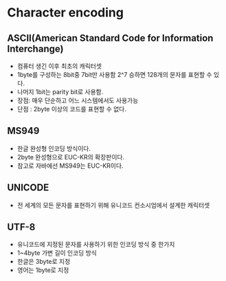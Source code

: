 # Character encoding 
## ASCII(American Standard Code for Information Interchange)
- 컴퓨터 생긴 이후 최초의 캐릭터셋
- 1byte를 구성하는 8bit중 7bit만 사용함 2^7 승하면 128개의 문자를 표현할 수 있다.
- 나머지 1bit는 parity bit로 사용함.
- 장점: 매우 단순하고 어느 시스템에서도 사용가능
- 단점 : 2byte 이상의 코드를 표현할 수 없다.

## MS949
- 한글 완성형 인코딩 방식이다.
- 2byte 완성형으로 EUC-KR의 확장판이다.
- 참고로 자바에선 MS949는 EUC-KR이다.

## UNICODE
- 전 세계의 모든 문자를 표현하기 위해 유니코드 컨소시엄에서 설계한 캐릭터셋

## UTF-8
- 유니코드에 지정된 문자를 사용하기 위한 인코딩 방식 중 한가지
- 1~4byte 가변 길이 인코딩 방식
- 한글은 3byte로 지정
- 영어는 1byte로 지정
